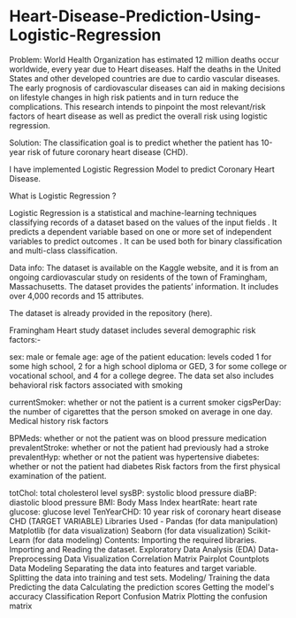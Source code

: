 # Heart-Disease-Prediction-Using-Logistic-Regression
Problem:
World Health Organization has estimated 12 million deaths occur worldwide, every year due to Heart diseases. Half the deaths in the United States and other developed countries are due to cardio vascular diseases. The early prognosis of cardiovascular diseases can aid in making decisions on lifestyle changes in high risk patients and in turn reduce the complications. This research intends to pinpoint the most relevant/risk factors of heart disease as well as predict the overall risk using logistic regression.

Solution:
The classification goal is to predict whether the patient has 10-year risk of future coronary heart disease (CHD).

I have implemented Logistic Regression Model to predict Coronary Heart Disease.

What is Logistic Regression ?

Logistic Regression is a statistical and machine-learning techniques classifying records of a dataset based on the values of the input fields . It predicts a dependent variable based on one or more set of independent variables to predict outcomes . It can be used both for binary classification and multi-class classification.

Data info:
The dataset is available on the Kaggle website, and it is from an ongoing cardiovascular study on residents of the town of Framingham, Massachusetts. The dataset provides the patients’ information. It includes over 4,000 records and 15 attributes.

The dataset is already provided in the repository (here).

Framingham Heart study dataset includes several demographic risk factors:-

sex: male or female
age: age of the patient
education: levels coded 1 for some high school, 2 for a high school diploma or GED, 3 for some college or vocational school, and 4 for a college degree.
The data set also includes behavioral risk factors associated with smoking

currentSmoker: whether or not the patient is a current smoker
cigsPerDay: the number of cigarettes that the person smoked on average in one day.
Medical history risk factors

BPMeds: whether or not the patient was on blood pressure medication
prevalentStroke: whether or not the patient had previously had a stroke
prevalentHyp: whether or not the patient was hypertensive
diabetes: whether or not the patient had diabetes
Risk factors from the first physical examination of the patient.

totChol: total cholesterol level
sysBP: systolic blood pressure
diaBP: diastolic blood pressure
BMI: Body Mass Index
heartRate: heart rate
glucose: glucose level
TenYearCHD: 10 year risk of coronary heart disease CHD (TARGET VARIABLE)
Libraries Used -
Pandas (for data manipulation)
Matplotlib (for data visualization)
Seaborn (for data visualization)
Scikit-Learn (for data modeling)
Contents:
Importing the required libraries.
Importing and Reading the dataset.
Exploratory Data Analysis (EDA)
Data-Preprocessing
Data Visualization
Correlation Matrix
Pairplot
Countplots
Data Modeling
Separating the data into features and target variable.
Splitting the data into training and test sets.
Modeling/ Training the data
Predicting the data
Calculating the prediction scores
Getting the model's accuracy
Classification Report
Confusion Matrix
Plotting the confusion matrix

